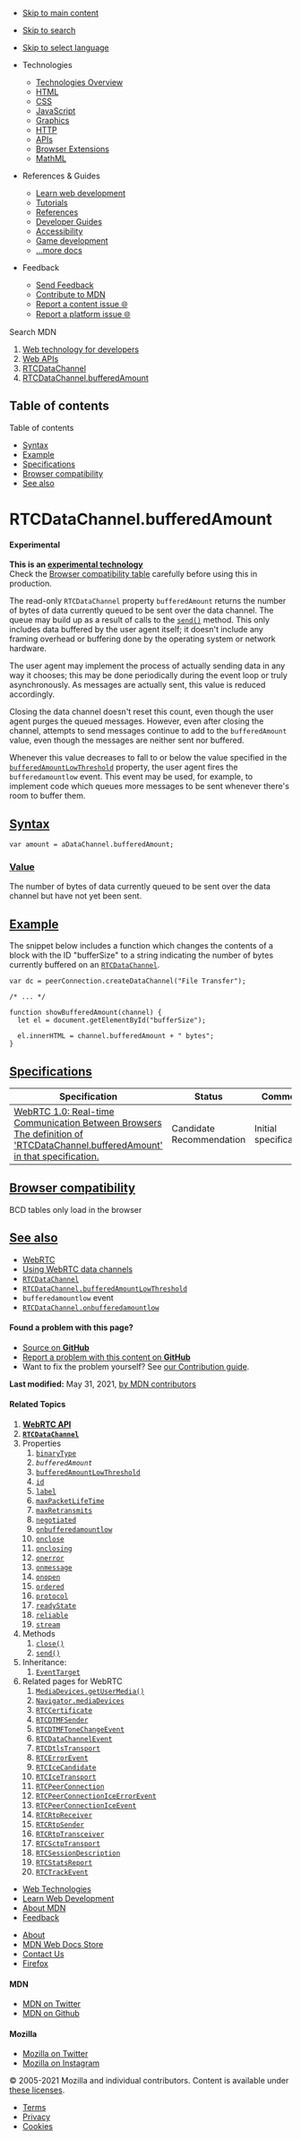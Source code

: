 -   <a href="#content" id="skip-main">Skip to main content</a>
-   <a href="#main-q" id="skip-search">Skip to search</a>
-   <a href="#select-language" id="skip-select-language">Skip to select language</a>

-   Technologies
    -   [Technologies Overview](https://developer.mozilla.org/en-US/docs/Web)
    -   [HTML](https://developer.mozilla.org/en-US/docs/Web/HTML)
    -   [CSS](https://developer.mozilla.org/en-US/docs/Web/CSS)
    -   [JavaScript](https://developer.mozilla.org/en-US/docs/Web/JavaScript)
    -   [Graphics](https://developer.mozilla.org/en-US/docs/Web/Guide/Graphics)
    -   [HTTP](https://developer.mozilla.org/en-US/docs/Web/HTTP)
    -   [APIs](https://developer.mozilla.org/en-US/docs/Web/API)
    -   [Browser Extensions](https://developer.mozilla.org/en-US/docs/Mozilla/Add-ons/WebExtensions)
    -   [MathML](https://developer.mozilla.org/en-US/docs/Web/MathML)
-   References & Guides
    -   [Learn web development](https://developer.mozilla.org/en-US/docs/Learn)
    -   [Tutorials](https://developer.mozilla.org/en-US/docs/Web/Tutorials)
    -   [References](https://developer.mozilla.org/en-US/docs/Web/Reference)
    -   [Developer Guides](https://developer.mozilla.org/en-US/docs/Web/Guide)
    -   [Accessibility](https://developer.mozilla.org/en-US/docs/Web/Accessibility)
    -   [Game development](https://developer.mozilla.org/en-US/docs/Games)
    -   [...more docs](https://developer.mozilla.org/en-US/docs/Web)
-   Feedback
    -   [Send Feedback](https://developer.mozilla.org/en-US/docs/MDN/Contribute/Feedback)
    -   [Contribute to MDN](https://developer.mozilla.org/en-US/docs/MDN/Contribute)
    -   [Report a content issue 🌐](https://github.com/mdn/content/issues/new)
    -   [Report a platform issue 🌐](https://github.com/mdn/yari/issues/new)

Search MDN

1.  <a href="https://developer.mozilla.org/en-US/docs/Web" class="breadcrumb"><span data-property="name">Web technology for developers</span></a>
2.  <a href="https://developer.mozilla.org/en-US/docs/Web/API" class="breadcrumb"><span data-property="name">Web APIs</span></a>
3.  <a href="https://developer.mozilla.org/en-US/docs/Web/API/RTCDataChannel" class="breadcrumb-penultimate"><span data-property="name">RTCDataChannel</span></a>
4.  <a href="https://developer.mozilla.org/en-US/docs/Web/API/RTCDataChannel/bufferedAmount" class="breadcrumb-current-page"><span data-property="name">RTCDataChannel.bufferedAmount</span></a>

Table of contents
-----------------

Table of contents

-   [Syntax](#syntax)
-   [Example](#example)
-   [Specifications](#specifications)
-   [Browser compatibility](#browser_compatibility)
-   [See also](#see_also)

RTCDataChannel.bufferedAmount
=============================

#### Experimental

**This is an [experimental technology](https://developer.mozilla.org/en-US/docs/MDN/Guidelines/Conventions_definitions#experimental)**  
Check the [Browser compatibility table](#browser_compatibility) carefully before using this in production.

<span class="seoSummary">The read-only `RTCDataChannel` property `bufferedAmount` returns the number of bytes of data currently queued to be sent over the data channel.</span> The queue may build up as a result of calls to the [`send()`](https://developer.mozilla.org/en-US/docs/Web/API/RTCDataChannel/send "send()") method. This only includes data buffered by the user agent itself; it doesn't include any framing overhead or buffering done by the operating system or network hardware.

The user agent may implement the process of actually sending data in any way it chooses; this may be done periodically during the event loop or truly asynchronously. As messages are actually sent, this value is reduced accordingly.

Closing the data channel doesn't reset this count, even though the user agent purges the queued messages. However, even after closing the channel, attempts to send messages continue to add to the `bufferedAmount` value, even though the messages are neither sent nor buffered.

Whenever this value decreases to fall to or below the value specified in the [`bufferedAmountLowThreshold`](https://developer.mozilla.org/en-US/docs/Web/API/RTCDataChannel/bufferedAmountLowThreshold "bufferedAmountLowThreshold") property, the user agent fires the `bufferedamountlow` event. This event may be used, for example, to implement code which queues more messages to be sent whenever there's room to buffer them.

[Syntax](#syntax "Permalink to Syntax")
---------------------------------------

    var amount = aDataChannel.bufferedAmount;

### [Value](#value "Permalink to Value")

The number of bytes of data currently queued to be sent over the data channel but have not yet been sent.

[Example](#example "Permalink to Example")
------------------------------------------

The snippet below includes a function which changes the contents of a block with the ID "bufferSize" to a string indicating the number of bytes currently buffered on an [`RTCDataChannel`](https://developer.mozilla.org/en-US/docs/Web/API/RTCDataChannel).

    var dc = peerConnection.createDataChannel("File Transfer");

    /* ... */

    function showBufferedAmount(channel) {
      let el = document.getElementById("bufferSize");

      el.innerHTML = channel.bufferedAmount + " bytes";
    }

[Specifications](#specifications "Permalink to Specifications")
---------------------------------------------------------------

<table><thead><tr class="header"><th>Specification</th><th>Status</th><th>Comment</th></tr></thead><tbody><tr class="odd"><td><a href="https://w3c.github.io/webrtc-pc/#dom-datachannel-bufferedamount" class="external">WebRTC 1.0: Real-time Communication Between Browsers<br />
<span class="small">The definition of 'RTCDataChannel.bufferedAmount' in that specification.</span></a></td><td><span class="spec-cr">Candidate Recommendation</span></td><td>Initial specification.</td></tr></tbody></table>

[Browser compatibility](#browser_compatibility "Permalink to Browser compatibility")
------------------------------------------------------------------------------------

BCD tables only load in the browser

[See also](#see_also "Permalink to See also")
---------------------------------------------

-   [WebRTC](https://developer.mozilla.org/en-US/docs/Web/API/WebRTC_API)
-   [Using WebRTC data channels](https://developer.mozilla.org/en-US/docs/Web/API/WebRTC_API/Using_data_channels)
-   [`RTCDataChannel`](https://developer.mozilla.org/en-US/docs/Web/API/RTCDataChannel)
-   [`RTCDataChannel.bufferedAmountLowThreshold`](https://developer.mozilla.org/en-US/docs/Web/API/RTCDataChannel/bufferedAmountLowThreshold)
-   `bufferedamountlow` event
-   [`RTCDataChannel.onbufferedamountlow`](https://developer.mozilla.org/en-US/docs/Web/API/RTCDataChannel/onbufferedamountlow)

#### Found a problem with this page?

-   [Source on **GitHub**](https://github.com/mdn/content/blob/main/files/en-us/web/api/rtcdatachannel/bufferedamount/index.html "Folder: en-us/web/api/rtcdatachannel/bufferedamount (Opens in a new tab)")
-   [Report a problem with this content on **GitHub**](https://github.com/mdn/content/issues/new?body=MDN+URL%3A+https%3A%2F%2Fdeveloper.mozilla.org%2Fen-US%2Fdocs%2FWeb%2FAPI%2FRTCDataChannel%2FbufferedAmount%0A%0A%23%23%23%23+What+information+was+incorrect%2C+unhelpful%2C+or+incomplete%3F%0A%0A%0A%23%23%23%23+Specific+section+or+headline%3F%0A%0A%0A%23%23%23%23+What+did+you+expect+to+see%3F%0A%0A%0A%23%23%23%23+Did+you+test+this%3F+If+so%2C+how%3F%0A%0A%0A%3C%21--+Do+not+make+changes+below+this+line+--%3E%0A%3Cdetails%3E%0A%3Csummary%3EMDN+Content+page+report+details%3C%2Fsummary%3E%0A%0A*+Folder%3A+%60en-us%2Fweb%2Fapi%2Frtcdatachannel%2Fbufferedamount%60%0A*+MDN+URL%3A+https%3A%2F%2Fdeveloper.mozilla.org%2Fen-US%2Fdocs%2FWeb%2FAPI%2FRTCDataChannel%2FbufferedAmount%0A*+GitHub+URL%3A+https%3A%2F%2Fgithub.com%2Fmdn%2Fcontent%2Fblob%2Fmain%2Ffiles%2Fen-us%2Fweb%2Fapi%2Frtcdatachannel%2Fbufferedamount%2Findex.html%0A*+Last+commit%3A+https%3A%2F%2Fgithub.com%2Fmdn%2Fcontent%2Fcommit%2Fb38887c5d8925adbfe4c051f5e59132c7363f55a%0A*+Document+last+modified%3A+2021-05-31T16%3A07%3A26.000Z%0A%0A%3C%2Fdetails%3E&title=Issue+with+%22RTCDataChannel.bufferedAmount%22%3A+%28short+summary+here+please%29&labels=Content%3AWebAPI%2Cneeds-triage "This will take you to https://github.com/mdn/content to file a new issue")
-   Want to fix the problem yourself? See [our Contribution guide](https://github.com/mdn/content/blob/main/README.md).

**Last modified:** May 31, 2021, [by MDN contributors](https://developer.mozilla.org/en-US/docs/Web/API/RTCDataChannel/bufferedAmount/contributors.txt)

#### Related Topics

1.  **[WebRTC API](https://developer.mozilla.org/en-US/docs/Web/API/WebRTC_API)**
2.  **[`RTCDataChannel`](https://developer.mozilla.org/en-US/docs/Web/API/RTCDataChannel)**
3.  Properties
    1.  [`binaryType`](https://developer.mozilla.org/en-US/docs/Web/API/RTCDataChannel/binaryType)
    2.  *`bufferedAmount`*
    3.  [`bufferedAmountLowThreshold`](https://developer.mozilla.org/en-US/docs/Web/API/RTCDataChannel/bufferedAmountLowThreshold)
    4.  [`id`](https://developer.mozilla.org/en-US/docs/Web/API/RTCDataChannel/id)
    5.  [`label`](https://developer.mozilla.org/en-US/docs/Web/API/RTCDataChannel/label)
    6.  [`maxPacketLifeTime`](https://developer.mozilla.org/en-US/docs/Web/API/RTCDataChannel/maxPacketLifeTime)
    7.  [`maxRetransmits`](https://developer.mozilla.org/en-US/docs/Web/API/RTCDataChannel/maxRetransmits)
    8.  [`negotiated`](https://developer.mozilla.org/en-US/docs/Web/API/RTCDataChannel/negotiated)
    9.  [`onbufferedamountlow`](https://developer.mozilla.org/en-US/docs/Web/API/RTCDataChannel/onbufferedamountlow)
    10. [`onclose`](https://developer.mozilla.org/en-US/docs/Web/API/RTCDataChannel/onclose)
    11. [`onclosing`](https://developer.mozilla.org/en-US/docs/Web/API/RTCDataChannel/onclosing)
    12. [`onerror`](https://developer.mozilla.org/en-US/docs/Web/API/RTCDataChannel/onerror)
    13. [`onmessage`](https://developer.mozilla.org/en-US/docs/Web/API/RTCDataChannel/onmessage)
    14. [`onopen`](https://developer.mozilla.org/en-US/docs/Web/API/RTCDataChannel/onopen)
    15. [`ordered`](https://developer.mozilla.org/en-US/docs/Web/API/RTCDataChannel/ordered)
    16. [`protocol`](https://developer.mozilla.org/en-US/docs/Web/API/RTCDataChannel/protocol)
    17. [`readyState`](https://developer.mozilla.org/en-US/docs/Web/API/RTCDataChannel/readyState)
    18. [`reliable`](https://developer.mozilla.org/en-US/docs/Web/API/RTCDataChannel/reliable)
    19. [`stream`](https://developer.mozilla.org/en-US/docs/Web/API/RTCDataChannel/stream)
4.  Methods
    1.  [`close()`](https://developer.mozilla.org/en-US/docs/Web/API/RTCDataChannel/close)
    2.  [`send()`](https://developer.mozilla.org/en-US/docs/Web/API/RTCDataChannel/send)
5.  Inheritance:
    1.  [`EventTarget`](https://developer.mozilla.org/en-US/docs/Web/API/EventTarget)
6.  Related pages for WebRTC
    1.  [`MediaDevices.getUserMedia()`](https://developer.mozilla.org/en-US/docs/Web/API/MediaDevices/getUserMedia)
    2.  [`Navigator.mediaDevices`](https://developer.mozilla.org/en-US/docs/Web/API/Navigator/mediaDevices)
    3.  [`RTCCertificate`](https://developer.mozilla.org/en-US/docs/Web/API/RTCCertificate)
    4.  [`RTCDTMFSender`](https://developer.mozilla.org/en-US/docs/Web/API/RTCDTMFSender)
    5.  [`RTCDTMFToneChangeEvent`](https://developer.mozilla.org/en-US/docs/Web/API/RTCDTMFToneChangeEvent)
    6.  [`RTCDataChannelEvent`](https://developer.mozilla.org/en-US/docs/Web/API/RTCDataChannelEvent)
    7.  [`RTCDtlsTransport`](https://developer.mozilla.org/en-US/docs/Web/API/RTCDtlsTransport)
    8.  [`RTCErrorEvent`](https://developer.mozilla.org/en-US/docs/Web/API/RTCErrorEvent)
    9.  [`RTCIceCandidate`](https://developer.mozilla.org/en-US/docs/Web/API/RTCIceCandidate)
    10. [`RTCIceTransport`](https://developer.mozilla.org/en-US/docs/Web/API/RTCIceTransport)
    11. [`RTCPeerConnection`](https://developer.mozilla.org/en-US/docs/Web/API/RTCPeerConnection)
    12. [`RTCPeerConnectionIceErrorEvent`](https://developer.mozilla.org/en-US/docs/Web/API/RTCPeerConnectionIceErrorEvent)
    13. [`RTCPeerConnectionIceEvent`](https://developer.mozilla.org/en-US/docs/Web/API/RTCPeerConnectionIceEvent)
    14. [`RTCRtpReceiver`](https://developer.mozilla.org/en-US/docs/Web/API/RTCRtpReceiver)
    15. [`RTCRtpSender`](https://developer.mozilla.org/en-US/docs/Web/API/RTCRtpSender)
    16. [`RTCRtpTransceiver`](https://developer.mozilla.org/en-US/docs/Web/API/RTCRtpTransceiver)
    17. [`RTCSctpTransport`](https://developer.mozilla.org/en-US/docs/Web/API/RTCSctpTransport)
    18. [`RTCSessionDescription`](https://developer.mozilla.org/en-US/docs/Web/API/RTCSessionDescription)
    19. [`RTCStatsReport`](https://developer.mozilla.org/en-US/docs/Web/API/RTCStatsReport)
    20. [`RTCTrackEvent`](https://developer.mozilla.org/en-US/docs/Web/API/RTCTrackEvent)

-   [Web Technologies](https://developer.mozilla.org/en-US/docs/Web)
-   [Learn Web Development](https://developer.mozilla.org/en-US/docs/Learn)
-   [About MDN](https://developer.mozilla.org/en-US/docs/MDN/About)
-   [Feedback](https://developer.mozilla.org/en-US/docs/MDN/Feedback)

<!-- -->

-   [About](https://www.mozilla.org/about/)
-   [MDN Web Docs Store](https://shop.spreadshirt.com/mdn-store/)
-   [Contact Us](https://www.mozilla.org/contact/)
-   [Firefox](https://www.mozilla.org/firefox/?utm_source=developer.mozilla.org&utm_campaign=footer&utm_medium=referral)

#### MDN

-   <a href="https://twitter.com/mozdevnet" class="social-icon twitter"><span class="visually-hidden">MDN on Twitter</span></a>
-   <a href="https://github.com/mdn/" class="social-icon github"><span class="visually-hidden">MDN on Github</span></a>

#### Mozilla

-   <a href="https://twitter.com/mozilla" class="social-icon twitter"><span class="visually-hidden">Mozilla on Twitter</span></a>
-   <a href="https://www.instagram.com/mozillagram/" class="social-icon instagram"><span class="visually-hidden">Mozilla on Instagram</span></a>

© 2005-2021 Mozilla and individual contributors. Content is available under [these licenses](https://developer.mozilla.org/docs/MDN/About#Copyrights_and_licenses).

-   [Terms](https://www.mozilla.org/about/legal/terms/mozilla)
-   [Privacy](https://www.mozilla.org/privacy/websites/)
-   [Cookies](https://www.mozilla.org/privacy/websites/#cookies)
